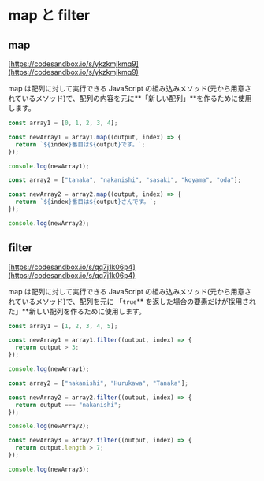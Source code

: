 # map と filter

## map

[https://codesandbox.io/s/ykzkmjkmq9](https://codesandbox.io/s/ykzkmjkmq9)

map は配列に対して実行できる JavaScript の組み込みメソッド\(元から用意されているメソッド\)で、配列の内容を元に**「新しい配列」**を作るために使用します。

```javascript
const array1 = [0, 1, 2, 3, 4];

const newArray1 = array1.map((output, index) => {
  return `${index}番目は${output}です。`;
});

console.log(newArray1);

const array2 = ["tanaka", "nakanishi", "sasaki", "koyama", "oda"];

const newArray2 = array2.map((output, index) => {
  return `${index}番目は${output}さんです。`;
});

console.log(newArray2);
```

## filter

[https://codesandbox.io/s/qq7j1k06p4](https://codesandbox.io/s/qq7j1k06p4)

map は配列に対して実行できる JavaScript の組み込みメソッド\(元から用意されているメソッド\)で、配列を元に **「**`true`** を返した場合の要素だけが採用された」**新しい配列を作るために使用します。

```javascript
const array1 = [1, 2, 3, 4, 5];

const newArray1 = array1.filter((output, index) => {
  return output > 3;
});

console.log(newArray1);

const array2 = ["nakanishi", "Hurukawa", "Tanaka"];

const newArray2 = array2.filter((output, index) => {
  return output === "nakanishi";
});

console.log(newArray2);

const newArray3 = array2.filter((output, index) => {
  return output.length > 7;
});

console.log(newArray3);
```

